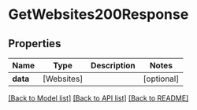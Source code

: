# GetWebsites200Response

## Properties
Name | Type | Description | Notes
------------ | ------------- | ------------- | -------------
**data** | [Websites] |  | [optional] 

[[Back to Model list]](../README.md#documentation-for-models) [[Back to API list]](../README.md#documentation-for-api-endpoints) [[Back to README]](../README.md)


